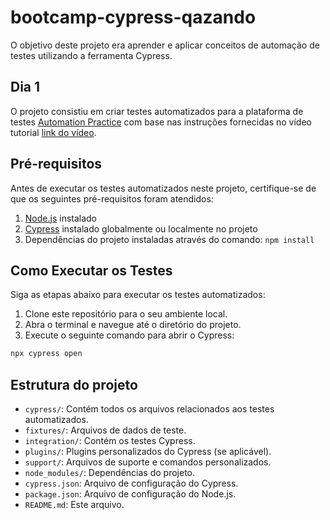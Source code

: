 # bootcamp-cypress-qazando


O objetivo deste projeto era aprender e aplicar conceitos de automação de testes utilizando a ferramenta Cypress. 

## Dia 1
O projeto consistiu em criar testes automatizados para a plataforma de testes [Automation Practice](https://automationpratice.com.br/) com base nas instruções fornecidas no vídeo tutorial [link do vídeo](https://www.youtube.com/watch?v=AQw6RXmvTzE).

## Pré-requisitos

Antes de executar os testes automatizados neste projeto, certifique-se de que os seguintes pré-requisitos foram atendidos:

1. [Node.js](https://nodejs.org/) instalado
2. [Cypress](https://www.cypress.io/) instalado globalmente ou localmente no projeto
3. Dependências do projeto instaladas através do comando: `npm install`

## Como Executar os Testes

Siga as etapas abaixo para executar os testes automatizados:

1. Clone este repositório para o seu ambiente local.
2. Abra o terminal e navegue até o diretório do projeto.
3. Execute o seguinte comando para abrir o Cypress:
```bash
npx cypress open
```

## Estrutura do projeto
- `cypress/`: Contém todos os arquivos relacionados aos testes automatizados.
- `fixtures/`: Arquivos de dados de teste.
- `integration/`: Contém os testes Cypress.
- `plugins/`: Plugins personalizados do Cypress (se aplicável).
- `support/`: Arquivos de suporte e comandos personalizados.
- `node_modules/`: Dependências do projeto.
- `cypress.json`: Arquivo de configuração do Cypress.
- `package.json`: Arquivo de configuração do Node.js.
- `README.md`: Este arquivo.
